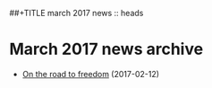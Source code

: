 ##+TITLE march 2017 news :: heads

March 2017 news archive
==========================

* [On the road to freedom](on-the-road-to-freedom.html) (2017-02-12)
